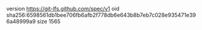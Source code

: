 version https://git-lfs.github.com/spec/v1
oid sha256:6598561db1bee706fb6afb2f778db6e643b8b7eb7c028e935471e396a48999a9
size 1565
